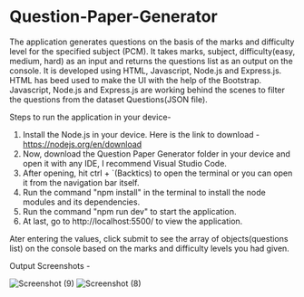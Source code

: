 # Question-Paper-Generator
The application generates questions on the basis of the marks and difficulty level for the specified subject (PCM). It takes marks, subject, difficulty(easy, medium, hard) as an input and returns the questions list as an output on the console.
It is developed using HTML, Javascript, Node.js and Express.js. HTML has beed used to make the UI with the help of the Bootstrap. Javascript, Node.js and Express.js are working behind the scenes to filter the questions from the dataset Questions(JSON file).

Steps to run the application in your device-
1. Install the Node.js in your device. Here is the link to download - https://nodejs.org/en/download
2. Now, download the Question Paper Generator folder in your device and open it with any IDE, I recommend Visual Studio Code.
3. After opening, hit ctrl + `(Backtics) to open the terminal or you can open it from the navigation bar itself.
4. Run the command "npm install" in the terminal to install the node modules and its dependencies.
5. Run the command "npm run dev" to start the application.
6. At last, go to http://localhost:5500/ to view the application.

Ater entering the values, click submit to see the array of objects(questions list) on the console based on the marks and difficulty levels you had given.

Output Screenshots - 

![Screenshot (9)](https://github.com/maydkdkjd/Question-Paper-Generator/assets/90491725/8e7103d8-1629-4a09-b0a7-9f426a78a5c7)
![Screenshot (8)](https://github.com/maydkdkjd/Question-Paper-Generator/assets/90491725/f597ecb9-c29e-4763-b050-015171106bdd)

